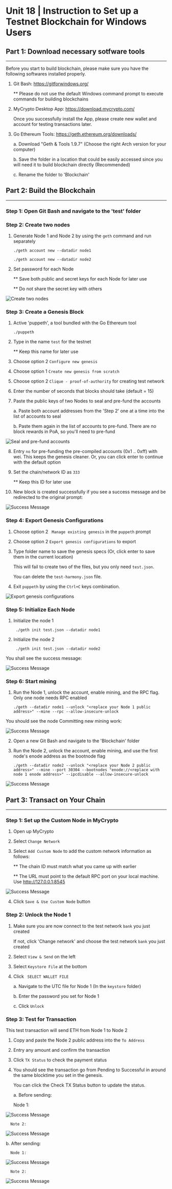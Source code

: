 # Unit 18 | Instruction to Set up a Testnet Blockchain for Windows Users

## Part 1: Download necessary sotfware tools
----------
Before you start to build blockchain, please make sure you have the following softwares installed properly.

1. Git Bash: https://gitforwindows.org/
   
   ** Please do not use the default Windows command prompt to execute commands for building blockchains

2. MyCrypto Desktop App: https://download.mycrypto.com/

   Once you successfully install the App, please create new wallet and account for testing transactions later.

3. Go Ethereum Tools: https://geth.ethereum.org/downloads/

   a. Download "Geth & Tools 1.9.7" (Choose the right Arch version for your computer)
   
   b. Save the folder in a location that could be easily accessed since you will need it to build blockchain directly (Recommended)

   c. Rename the folder to 'Blockchain'


## Part 2: Build the Blockchain
------------
### Step 1: Open Git Bash and navigate to the 'test' folder

### Step 2: Create two nodes

1. Generate Node 1 and Node 2 by using the `geth` command and run separately

    `./geth account new --datadir node1`

    `./geth account new --datadir node2`

2. Set password for each Node

    ** Save both public and secret keys for each Node for later use

    ** Do not share the secret key with others

![Create two nodes](Image/create_two_nodes.PNG)


### Step 3: Create a Genesis Block

1. Active 'puppeth', a tool bundled with the Go Ethereum tool
   
   `./puppeth`

2. Type in the name `test` for the testnet

    ** Keep this name for later use

3. Choose option 2  `Configure new genesis`

4. Choose option 1 `Create new genesis from scratch`

5. Choose option 2 `Clique - proof-of-authority` for creating test network

6. Enter the number of seconds that blocks should take (default = 15)

7. Paste the public keys of two Nodes to seal and pre-fund the accounts
 
   a. Paste both account addresses from the 'Step 2' one at a time into the list of accounts to seal

   b. Paste them again in the list of accounts to pre-fund. There are no block rewards in PoA, so you'll need to pre-fund

![Seal and pre-fund accounts](Image/seal_prefund_accounts.png)

8. Entry `no`  for pre-funding the pre-compiled accounts (0x1 .. 0xff) with wei. This keeps the genesis cleaner. Or, you can click enter to continue with the default option

9. Set the chain/network ID as `333` 

    ** Keep this ID for later use

10. New block is created successfully if you see a success message and be redirected to the original prompt:

![Success Message](Image/block_created.png)

### Step 4: Export Genesis Configurations

1. Choose option 2 ` Manage existing genesis` in the `puppeth` prompt

2. Choose option 2 `Export genesis configurations` to export

3. Type folder name to save the genesis specs (Or, click enter to save them in the current location)

   This will fail to create two of the files, but you only need `test.json`. 
   
   You can delete the `test-harmony.json` file.

4. Exit `puppeth` by using the `Ctrl+C` keys combination.


![Export genesis configurations](Image/configurations.png)

### Step 5: Initialize Each Node

1. Initialize the node 1

   ` ./geth init test.json --datadir node1`

2. Initialize the node 2
   
   ` ./geth init test.json --datadir node2`

You shall see the success message:

![Success Message](Image/successful_ini_nodes.png)

### Step 6: Start mining

1. Run the Node 1, unlock the account, enable mining, and the RPC flag. Only one node needs RPC enabled

   `./geth --datadir node1 --unlock "<replace your Node 1 public address>" --mine --rpc --allow-insecure-unlock`

You should see the node Committing new mining work:

![Success Message](Image/node1.png)

2. Open a new Git Bash and navigate to the 'Blockchain' folder

3. Run the Node 2, unlock the account, enable mining, and use the first node's enode address as the bootnode flag

   `./geth --datadir node2 --unlock "<replace your Node 2 public address>" --mine --port 30304 --bootnodes "enode://<replace with node 1 enode address>" --ipcdisable --allow-insecure-unlock`

![Success Message](Image/node2.png)

## Part 3: Transact on Your Chain
---------

### Step 1: Set up the Custom Node in MyCrypto

1. Open up MyCrypto

2. Select `Change Network`

3. Select `Add Custom Node` to add the custom network information as follows:

    ** The chain ID must match what you came up with earlier
    
    ** The URL must point to the default RPC port on your local machine. Use http://127.0.0.1:8545

![Success Message](Image/add_custom_node.png)

4. Click `Save & Use Custom Node` button

### Step 2: Unlock the Node 1

1. Make sure you are now connect to the test network `bank` you just created 

   If not, click 'Change network' and choose the test network `bank` you just created

2. Select `View & Send` on the left

3. Select `Keystore File` at the bottom

4. Click ` SELECT WALLET FILE`

   a. Navigate to the UTC file for Node 1 (In the `keystore` folder)

   b. Enter the password you set for Node 1 

   c. Click `Unlock`

### Step 3: Test for Transaction 

This test transaction will send ETH from Node 1 to Node 2

1. Copy and paste the Node 2 public address into the `To Address`

2. Entry any amount and confirm the transaction

3. Click `TX Status` to check the payment status

4. You should see the transaction go from Pending to Successful in around the same blocktime you set in the genesis.

   You can click the Check TX Status button to update the status.

   a. Before sending:
   
      Node 1: 

![Success Message](Image/before_node1.png)

      Note 2:

![Success Message](Image/before_node2.png)

   b. After sending:

      Node 1: 

![Success Message](Image/after_node1.png)

      Note 2:

![Success Message](Image/after_node2.png)



